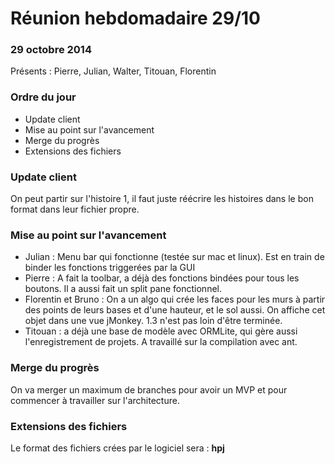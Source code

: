 # Réunion hebdomadaire 29/10

### 29 octobre 2014

Présents : Pierre, Julian, Walter, Titouan, Florentin

### Ordre du jour
* Update client
* Mise au point sur l'avancement
* Merge du progrès
* Extensions des fichiers

### Update client
On peut partir sur l'histoire 1, il faut juste réécrire les histoires dans le bon format dans leur fichier propre.

### Mise au point sur l'avancement
* Julian : Menu bar qui fonctionne (testée sur mac et linux). Est en train de binder les fonctions triggerées par la GUI
* Pierre : A fait la toolbar, a déjà des fonctions bindées pour tous les boutons. Il a aussi fait un split pane fonctionnel.
* Florentin et Bruno : On a un algo qui crée les faces pour les murs à partir des points de leurs bases et d'une hauteur, et le sol aussi. On affiche cet objet dans une vue jMonkey. 1.3 n'est pas loin d'être terminée.
* Titouan : a déjà une base de modèle avec ORMLite, qui gère aussi l'enregistrement de projets. A travaillé sur la compilation avec ant.

### Merge du progrès
On va merger un maximum de branches pour avoir un MVP et pour commencer à travailler sur l'architecture. 

### Extensions des fichiers
Le format des fichiers crées par le logiciel sera : **hpj**